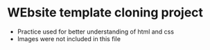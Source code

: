 # WEbsite template cloning project
* Practice used for better understanding of html and css
* Images were not included in this file 
